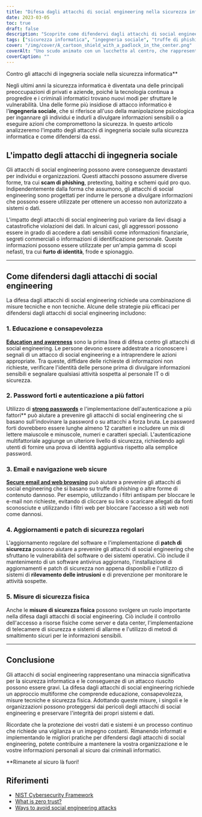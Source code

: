 ```yaml
---
title: "Difesa dagli attacchi di social engineering nella sicurezza informatica"
date: 2023-03-05
toc: true
draft: false
description: "Scoprite come difendervi dagli attacchi di social engineering e proteggere i vostri dati dai criminali informatici in questo articolo informativo."
tags: ["sicurezza informatica", "ingegneria sociale", "truffe di phishing", "autenticazione a più fattori", "aggiornamenti di sicurezza", "sicurezza della password", "sicurezza web", "violazioni dei dati", "Sicurezza informatica", "furto d'identità", "prevenzione delle frodi", "prevenzione dello spionaggio", "sicurezza tecnica", "sicurezza fisica", "sicurezza delle informazioni", "prevenzione del crimine informatico", "rilevamento delle intrusioni", "patch di sicurezza", "formazione dei dipendenti", "protezione dei dati"]
cover: "/img/cover/A_cartoon_shield_with_a_padlock_in_the_center.png"
coverAlt: "Uno scudo animato con un lucchetto al centro, che rappresenta l'idea di difesa dagli attacchi di ingegneria sociale nella cybersecurity"
coverCaption: ""
---
```

 Contro gli attacchi di ingegneria sociale nella sicurezza informatica**

Negli ultimi anni la sicurezza informatica è diventata una delle principali preoccupazioni di privati e aziende, poiché la tecnologia continua a progredire e i criminali informatici trovano nuovi modi per sfruttare le vulnerabilità. Una delle forme più insidiose di attacco informatico è l'**ingegneria sociale**, che si riferisce all'uso della manipolazione psicologica per ingannare gli individui e indurli a divulgare informazioni sensibili o a eseguire azioni che compromettono la sicurezza. In questo articolo analizzeremo l'impatto degli attacchi di ingegneria sociale sulla sicurezza informatica e come difendersi da essi.

## L'impatto degli attacchi di ingegneria sociale

Gli attacchi di social engineering possono avere conseguenze devastanti per individui e organizzazioni. Questi attacchi possono assumere diverse forme, tra cui **scam di phishing**, pretexting, baiting e schemi quid pro quo. Indipendentemente dalla forma che assumono, gli attacchi di social engineering sono progettati per indurre le persone a divulgare informazioni che possono essere utilizzate per ottenere un accesso non autorizzato a sistemi o dati.

L'impatto degli attacchi di social engineering può variare da lievi disagi a catastrofiche violazioni dei dati. In alcuni casi, gli aggressori possono essere in grado di accedere a dati sensibili come informazioni finanziarie, segreti commerciali o informazioni di identificazione personale. Queste informazioni possono essere utilizzate per un'ampia gamma di scopi nefasti, tra cui **furto di identità**, frode e spionaggio.

______

## Come difendersi dagli attacchi di social engineering

La difesa dagli attacchi di social engineering richiede una combinazione di misure tecniche e non tecniche. Alcune delle strategie più efficaci per difendersi dagli attacchi di social engineering includono:

### 1. Educazione e consapevolezza

[**Education and awareness**](https://simeononsecurity.ch/articles/how-to-build-and-manage-an-effective-cybersecurity-awareness-training-program/) sono la prima linea di difesa contro gli attacchi di social engineering. Le persone devono essere addestrate a riconoscere i segnali di un attacco di social engineering e a intraprendere le azioni appropriate. Tra queste, diffidare delle richieste di informazioni non richieste, verificare l'identità delle persone prima di divulgare informazioni sensibili e segnalare qualsiasi attività sospetta al personale IT o di sicurezza.

### 2. Password forti e autenticazione a più fattori

Utilizzo di [**strong passwords**](https://simeononsecurity.ch/articles/the-importance-of-password-security-and-best-practices/) e l'implementazione dell'autenticazione a più fattori** può aiutare a prevenire gli attacchi di social engineering che si basano sull'indovinare la password o su attacchi a forza bruta. Le password forti dovrebbero essere lunghe almeno 12 caratteri e includere un mix di lettere maiuscole e minuscole, numeri e caratteri speciali. L'autenticazione multifattoriale aggiunge un ulteriore livello di sicurezza, richiedendo agli utenti di fornire una prova di identità aggiuntiva rispetto alla semplice password.

### 3. Email e navigazione web sicure

[**Secure email and web browsing**](https://simeononsecurity.ch/recommendations/email) può aiutare a prevenire gli attacchi di social engineering che si basano su truffe di phishing o altre forme di contenuto dannoso. Per esempio, utilizzando i filtri antispam per bloccare le e-mail non richieste, evitando di cliccare su link o scaricare allegati da fonti sconosciute e utilizzando i filtri web per bloccare l'accesso a siti web noti come dannosi.

### 4. Aggiornamenti e patch di sicurezza regolari

L'aggiornamento regolare del software e l'implementazione di **patch di sicurezza** possono aiutare a prevenire gli attacchi di social engineering che sfruttano le vulnerabilità del software o dei sistemi operativi. Ciò include il mantenimento di un software antivirus aggiornato, l'installazione di aggiornamenti e patch di sicurezza non appena disponibili e l'utilizzo di sistemi di **rilevamento delle intrusioni** e di prevenzione per monitorare le attività sospette.

### 5. Misure di sicurezza fisica

Anche le **misure di sicurezza fisica** possono svolgere un ruolo importante nella difesa dagli attacchi di social engineering. Ciò include il controllo dell'accesso a risorse fisiche come server e data center, l'implementazione di telecamere di sicurezza e sistemi di allarme e l'utilizzo di metodi di smaltimento sicuri per le informazioni sensibili.

______

## Conclusione

Gli attacchi di social engineering rappresentano una minaccia significativa per la sicurezza informatica e le conseguenze di un attacco riuscito possono essere gravi. La difesa dagli attacchi di social engineering richiede un approccio multiforme che comprende educazione, consapevolezza, misure tecniche e sicurezza fisica. Adottando queste misure, i singoli e le organizzazioni possono proteggersi dai pericoli degli attacchi di social engineering e preservare l'integrità dei propri sistemi e dati.

Ricordate che la protezione dei vostri dati e sistemi è un processo continuo che richiede una vigilanza e un impegno costanti. Rimanendo informati e implementando le migliori pratiche per difendersi dagli attacchi di social engineering, potete contribuire a mantenere la vostra organizzazione e le vostre informazioni personali al sicuro dai criminali informatici.

**Rimanete al sicuro là fuori!

## Riferimenti

- [NIST Cybersecurity Framework](https://www.nist.gov/cyberframework)
- [What is zero trust?](https://www.csoonline.com/article/3247848/what-is-zero-trust-a-model-for-more-effective-security.html)
- [Ways to avoid social engineering attacks](https://usa.kaspersky.com/resource-center/threats/how-to-avoid-social-engineering-attacks)

